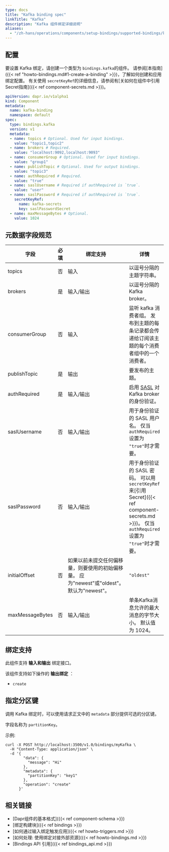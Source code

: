```yaml
---
type: docs
title: "Kafka binding spec"
linkTitle: "Kafka"
description: "Kafka 组件绑定详细说明"
aliases:
  - "/zh-hans/operations/components/setup-bindings/supported-bindings/kafka/"
---
```


## 配置

要设置 Kafka 绑定，请创建一个类型为 `bindings.kafka`的组件。 请参阅[本指南]({{< ref "howto-bindings.md#1-create-a-binding" >}})，了解如何创建和应用绑定配置。 有关使用 `secretKeyRef`的详细信息，请参阅有[关如何在组件中引用Secret指南]({{< ref component-secrets.md >}})。

```yaml
apiVersion: dapr.io/v1alpha1
kind: Component
metadata:
  name: kafka-binding
  namespace: default
spec:
  type: bindings.kafka
  version: v1
  metadata:
  - name: topics # Optional. Used for input bindings.
    value: "topic1,topic2"
  - name: brokers # Required.
    value: "localhost:9092,localhost:9093"
  - name: consumerGroup # Optional. Used for input bindings.
    value: "group1"
  - name: publishTopic # Optional. Used for output bindings.
    value: "topic3"
  - name: authRequired # Required.
    value: "true"
  - name: saslUsername # Required if authRequired is `true`.
    value: "user"
  - name: saslPassword # Required if authRequired is `true`.
    secretKeyRef:
      name: kafka-secrets
      key: saslPasswordSecret
  - name: maxMessageBytes # Optional.
    value: 1024
```

## 元数据字段规范

| 字段              | 必填 | 绑定支持                                                       | 详情                                                                                                                    | 示例                                                         |
| --------------- |:--:| ---------------------------------------------------------- | --------------------------------------------------------------------------------------------------------------------- | ---------------------------------------------------------- |
| topics          | 否  | 输入                                                         | 以逗号分隔的主题字符串。                                                                                                          | `"mytopic1,topic2"`                                        |
| brokers         | 是  | 输入/输出                                                      | 以逗号分隔的 Kafka broker。                                                                                                  | `"localhost:9092,dapr-kafka.myapp.svc.cluster.local:9093"` |
| consumerGroup   | 否  | 输入                                                         | 监听 kafka 消费者组。 发布到主题的每条记录都会传递给订阅该主题的每个消费者组中的一个消费者。                                                                    | `"group1"`                                                 |
| publishTopic    | 是  | 输出                                                         | 要发布的主题。                                                                                                               | `"mytopic"`                                                |
| authRequired    | 是  | 输入/输出                                                      | 启用 [SASL](https://en.wikipedia.org/wiki/Simple_Authentication_and_Security_Layer) 对 Kafka broker 的身份验证。               | `"true"`, `"false"`                                        |
| saslUsername    | 否  | 输入/输出                                                      | 用于身份验证的 SASL 用户名。 仅当 `authRequired` 设置为 `"true"`时才需要。                                                                 | `"adminuser"`                                              |
| saslPassword    | 否  | 输入/输出                                                      | 用于身份验证的 SASL 密码。 可以用`secretKeyRef`来[引用 Secret]({{< ref component-secrets.md >}})。 仅当 `authRequired` 设置为 `"true"`时才需要。 | `""`, `"KeFg23!"`                                          |
| initialOffset   | 否  | 如果以前未提交任何偏移量，则要使用的初始偏移量。 应为"newest"或"oldest"。 默认为"newest"。 | `"oldest"`                                                                                                            |                                                            |
| maxMessageBytes | 否  | 输入/输出                                                      | 单条Kafka消息允许的最大消息的字节大小。 默认值为 1024。                                                                                     | `2048`                                                     |

## 绑定支持

此组件支持 **输入和输出** 绑定接口。

该组件支持如下操作的 **输出绑定** ：

- `create`

## 指定分区键

调用 Kafka 绑定时，可以使用请求正文中的 `metadata` 部分提供可选的分区键。

字段名称为 `partitionKey`。

示例:

```shell
curl -X POST http://localhost:3500/v1.0/bindings/myKafka \
  -H "Content-Type: application/json" \
  -d '{
        "data": {
          "message": "Hi"
        },
        "metadata": {
          "partitionKey": "key1"
        },
        "operation": "create"
      }'
```

## 相关链接

- [Dapr组件的基本格式]({{< ref component-schema >}})
- [绑定构建块]({{< ref bindings >}})
- [如何通过输入绑定触发应用]({{< ref howto-triggers.md >}})
- [如何处理: 使用绑定对接外部资源]({{< ref howto-bindings.md >}})
- [Bindings API 引用]({{< ref bindings_api.md >}})
